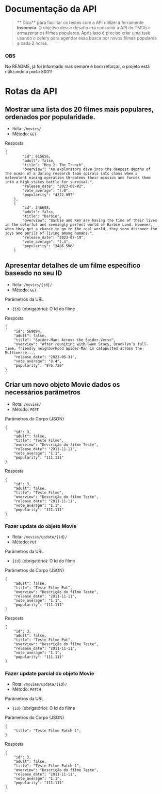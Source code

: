 # Documentação da API
> **
Dica** para facilitar os testes com a API utilizei a ferramente **Insomnia**.
O objetivo desse desafio era consumir a API do TMDb e armazenar os filmes populares.
Após isso é preciso criar uma task usando o celery para agendar essa busca por novos
filmes populares a cada 2 horas.
### OBS
No README, já foi informado mas sempre é bom reforçar, o projeto está utilizando a porta 8001!
# Rotas da API
## Mostrar uma lista dos 20 filmes mais populares, ordenados por popularidade.
* Rota: `/movies/`
* Método: `GET`

Resposta
```
{
		"id": 615656,
		"adult": false,
		"title": "Meg 2: The Trench",
		"overview": "An exploratory dive into the deepest depths of the ocean of a daring research team spirals into chaos when a malevolent mining operation threatens their mission and forces them into a high-stakes battle for survival.",
		"release_date": "2023-08-02",
		"vote_average": "7.0",
		"popularity": "4372.097"
	},
	{
		"id": 346698,
		"adult": false,
		"title": "Barbie",
		"overview": "Barbie and Ken are having the time of their lives in the colorful and seemingly perfect world of Barbie Land. However, when they get a chance to go to the real world, they soon discover the joys and perils of living among humans.",
		"release_date": "2023-07-19",
		"vote_average": "7.4",
		"popularity": "3486.508"
	}
```
## Apresentar detalhes de um filme específico baseado no seu ID
* Rota: `/movies/{id}/`
* Método: `GET`

Parâmetros da URL
  - `{id}` (obrigatório): O Id do filme 

Resposta
```
{
	"id": 569094,
	"adult": false,
	"title": "Spider-Man: Across the Spider-Verse",
	"overview": "After reuniting with Gwen Stacy, Brooklyn’s full-time, friendly neighborhood Spider-Man is catapulted across the Multiverse...,
	"release_date": "2023-05-31",
	"vote_average": "8.4",
	"popularity": "976.720"
}
```
## Criar um novo objeto Movie dados os necessários parâmetros
* Rota: `/movies/`
* Método: `POST`

Parâmetros do Corpo (JSON)
```
{
    "id": 3,
    "adult": false,
    "title": "Teste Filme",
    "overview": "Descrição do filme Teste",
    "release_date": "2011-11-11",
    "vote_average": "1.1",
    "popularity": "111.111"
}
```
Resposta
```
{
    "id": 3,
    "adult": false,
    "title": "Teste Filme",
    "overview": "Descrição do filme Teste",
    "release_date": "2011-11-11",
    "vote_average": "1.1",
    "popularity": "111.111"
}
```
### Fazer update do objeto Movie
* Rota: `/movies/update/{id}/`
* Método: `PUT`

Parâmetros da URL
 - `{id}` (obrigatório): O Id do filme <br>

Parâmetros do Corpo (JSON)
```
{
    "adult": false,
    "title": "Teste Filme Put",
    "overview": "Descrição do filme Teste",
    "release_date": "2011-11-11",
    "vote_average": "1.1",
    "popularity": "111.111"
}
```
Resposta
```
{
    "id": 3,
    "adult": false,
    "title": "Teste Filme Put",
    "overview": "Descrição do filme Teste",
    "release_date": "2011-11-11",
    "vote_average": "1.1",
    "popularity": "111.111"
}
```
### Fazer update parcial do objeto Movie
* Rota: `/movies/update/{id}/`
*  Método: `PATCH`
  
Parâmetros da URL
 - `{id}` (obrigatório): O Id do filme <br>

Parâmetros do Corpo (JSON)
```
{
    "title": "Teste Filme Patch 1",
}
```
Resposta
```
{
    "id": 3,
    "adult": false,
    "title": "Teste Filme Patch 1",
    "overview": "Descrição do filme Teste",
    "release_date": "2011-11-11",
    "vote_average": "1.1",
    "popularity": "111.111"
}
```
